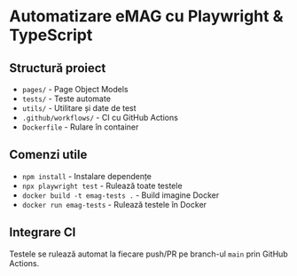 # Automatizare eMAG cu Playwright & TypeScript

## Structură proiect
- `pages/` - Page Object Models
- `tests/` - Teste automate
- `utils/` - Utilitare și date de test
- `.github/workflows/` - CI cu GitHub Actions
- `Dockerfile` - Rulare în container

## Comenzi utile
- `npm install` - Instalare dependențe
- `npx playwright test` - Rulează toate testele
- `docker build -t emag-tests .` - Build imagine Docker
- `docker run emag-tests` - Rulează testele în Docker

## Integrare CI
Testele se rulează automat la fiecare push/PR pe branch-ul `main` prin GitHub Actions.